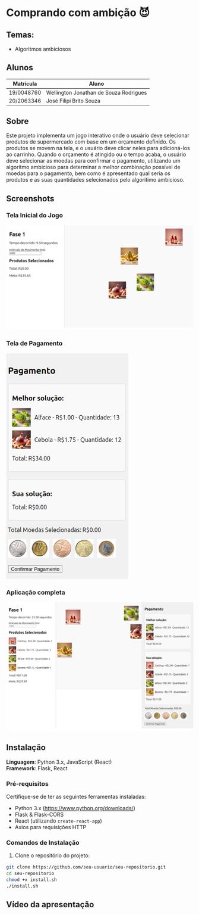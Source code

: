 # Comprando com ambição 😈

## Temas:
 - Algoritmos ambiciosos

## Alunos
| Matrícula | Aluno |
| --------- | ----- |
| 19/0048760  | Wellington Jonathan de Souza Rodrigues |
| 20/2063346  | José Filipi Brito Souza |

## Sobre 
Este projeto implementa um jogo interativo onde o usuário deve selecionar produtos de supermercado com base em um orçamento definido. Os produtos se movem na tela, e o usuário deve clicar neles para adicioná-los ao carrinho. Quando o orçamento é atingido ou o tempo acaba, o usuário deve selecionar as moedas para confirmar o pagamento, utilizando um algoritmo ambicioso para determinar a melhor combinação possível de moedas para o pagamento, bem como é apresentado qual seria os produtos e as suas quantidades selecionados pelo algoritimo ambicioso.

## Screenshots
### Tela Inicial do Jogo
![Tela Inicial](./imagens/tela_inicial.png)

### Tela de Pagamento
![Tela de Pagamento](./imagens/tela_pagamento.png)

### Aplicação completa
![Produtos em Movimento](./imagens/tela_completa.png)


## Instalação 
**Linguagem**: Python 3.x, JavaScript (React)<br>
**Framework**: Flask, React<br>

### Pré-requisitos
Certifique-se de ter as seguintes ferramentas instaladas:

- Python 3.x (https://www.python.org/downloads/)
- Flask & Flask-CORS
- React (utilizando `create-react-app`)
- Axios para requisições HTTP

### Comandos de Instalação

1. Clone o repositório do projeto:

```bash
git clone https://github.com/seu-usuario/seu-repositorio.git
cd seu-repositorio
chmod +x install.sh
./install.sh

```

## Vídeo da apresentação
